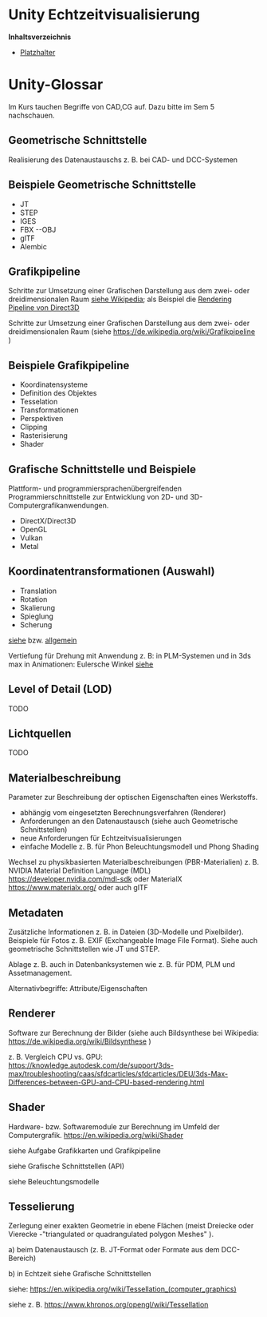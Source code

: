 <!----------
title: "Wahlfplichtmodul Unity"
date: "Semester 6"
keywords: [Unity, Echtzeitvisualisierung, DHGE, Semester 6]
header-includes:

  - \usepackage{enumitem}
  - \setlistdepth{20}
  - \renewlist{itemize}{itemize}{20}
  - \renewlist{enumerate}{enumerate}{20}
  - \setlist[itemize]{label=$\cdot$}
  - \setlist[itemize,1]{label=\textbullet}
  - \setlist[itemize,2]{label=--}
  - \setlist[itemize,3]{label=*}

---------->

Unity Echtzeitvisualisierung
===========================================

<!-- md2apkg ignore-card -->

<!-- START doctoc generated TOC please keep comment here to allow auto update -->
<!-- DON'T EDIT THIS SECTION, INSTEAD RE-RUN doctoc TO UPDATE -->
**Inhaltsverzeichnis**

- [Platzhalter](#platzhalter)

<!-- END doctoc generated TOC please keep comment here to allow auto update -->

<!--newpage-->


# Unity-Glossar

<!-- md2apkg ignore-card -->

Im Kurs tauchen Begriffe von CAD,CG auf. Dazu bitte im Sem 5 nachschauen.

## Geometrische Schnittstelle

Realisierung des Datenaustauschs z. B. bei CAD- und DCC-Systemen

## Beispiele Geometrische Schnittstelle

- JT
- STEP
- IGES
- FBX
--OBJ
- glTF
- Alembic

## Grafikpipeline

Schritte zur Umsetzung einer Grafischen Darstellung aus dem zwei- oder dreidimensionalen Raum [siehe Wikipedia](https://de.wikipedia.org/wiki/Grafikpipeline); als Beispiel die [Rendering Pipeline von Direct3D](https://docs.microsoft.com/en-us/windows-hardware/drivers/display/rendering-pipeline)


Schritte zur Umsetzung einer Grafischen Darstellung aus dem zwei- oder dreidimensionalen Raum (siehe https://de.wikipedia.org/wiki/Grafikpipeline )


## Beispiele Grafikpipeline

- Koordinatensysteme
- Definition des Objektes
- Tesselation
- Transformationen
- Perspektiven
- Clipping
- Rasterisierung
- Shader

## Grafische Schnittstelle und Beispiele

Plattform- und programmiersprachenübergreifenden Programmierschnittstelle zur Entwicklung von 2D- und 3D-Computergrafikanwendungen.

- DirectX/Direct3D
- OpenGL
- Vulkan
- Metal

## Koordinatentransformationen (Auswahl)

- Translation
- Rotation
- Skalierung
- Spieglung
- Scherung

[siehe](https://de.wikipedia.org/wiki/Koordinatentransformation) bzw. [allgemein](https://de.wikipedia.org/wiki/Liste_von_Transformationen_in_der_Mathematik)

Vertiefung für Drehung mit Anwendung z. B: in PLM-Systemen und in 3ds max in Animationen: Eulersche Winkel [siehe](https://de.wikipedia.org/wiki/Eulersche_Winkel)

## Level of Detail (LOD)

TODO

## Lichtquellen

TODO

## Materialbeschreibung

Parameter zur Beschreibung der optischen Eigenschaften eines Werkstoffs.

- abhängig vom eingesetzten Berechnungsverfahren (Renderer)
- Anforderungen an den Datenaustausch (siehe auch Geometrische Schnittstellen)
- neue Anforderungen für Echtzeitvisualisierungen
- einfache Modelle z. B. für Phon Beleuchtungsmodell und Phong Shading

Wechsel zu physikbasierten Materialbeschreibungen (PBR-Materialien) z. B. NVIDIA Material Definition Language (MDL)  https://developer.nvidia.com/mdl-sdk oder MaterialX https://www.materialx.org/ oder auch glTF

## Metadaten

Zusätzliche Informationen z. B. in Dateien (3D-Modelle und Pixelbilder). Beispiele für Fotos z. B. EXIF (Exchangeable Image File Format). Siehe auch geometrische Schnittstellen wie JT und STEP.

Ablage z. B. auch in Datenbanksystemen wie z. B. für PDM, PLM und Assetmanagement.

Alternativbegriffe: Attribute/Eigenschaften

## Renderer

Software zur Berechnung der Bilder (siehe auch Bildsynthese bei Wikipedia: https://de.wikipedia.org/wiki/Bildsynthese )

z. B. Vergleich CPU vs. GPU: https://knowledge.autodesk.com/de/support/3ds-max/troubleshooting/caas/sfdcarticles/sfdcarticles/DEU/3ds-Max-Differences-between-GPU-and-CPU-based-rendering.html

## Shader

Hardware- bzw. Softwaremodule zur Berechnung im Umfeld der Computergrafik. https://en.wikipedia.org/wiki/Shader

siehe Aufgabe Grafikkarten und Grafikpipeline

siehe Grafische Schnittstellen (API)

siehe Beleuchtungsmodelle

## Tesselierung


Zerlegung einer exakten Geometrie in ebene Flächen (meist Dreiecke oder Vierecke -"triangulated or quadrangulated polygon Meshes" ).

a) beim Datenaustausch (z. B. JT-Format oder Formate aus dem DCC-Bereich)

b) in Echtzeit siehe Grafische Schnittstellen

siehe: https://en.wikipedia.org/wiki/Tessellation_(computer_graphics)

siehe  z. B. https://www.khronos.org/opengl/wiki/Tessellation


